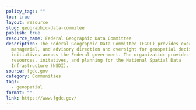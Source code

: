 ```yaml
---
policy_tags: ""
toc: true
layout: resource
slug: geographic-data-commitee
publish: true
resource_name: Federal Geographic Data Committee
description: The Federal Geographic Data Committee (FGDC) provides executive,
  managerial, and advisory direction and oversight for geospatial decisions and
  initiatives across the Federal government. The organization provides
  resources, initatives, and planning for the National Spatial Data
  Infrastructure (NSDI).
source: fgdc.gov
category: Communities
tags:
  - geospatial
format: ""
link: https://www.fgdc.gov/
---
```

